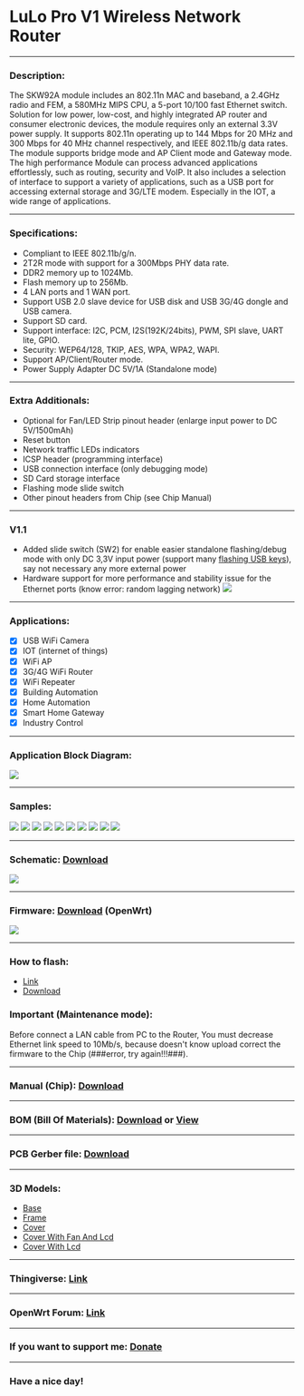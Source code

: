 # LuLo Pro V1 Wireless Network Router

---

### Description:

The SKW92A module includes an 802.11n MAC and baseband, a 2.4GHz radio and FEM, a 580MHz MIPS CPU, a 5-port 10/100 fast Ethernet switch. Solution for low power, low-cost, and highly integrated AP router and consumer electronic devices, the module requires only an external 3.3V power supply. It supports 802.11n operating up to 144 Mbps for 20 MHz and 300 Mbps for 40 MHz channel respectively, and IEEE 802.11b/g data rates. The module supports bridge mode and AP Client mode and Gateway mode. The high performance Module can process advanced applications effortlessly, such as routing, security and VoIP. It also includes a selection of interface to support a variety of applications, such as a USB port for accessing external storage and 3G/LTE modem. Especially in the IOT, a wide range of applications.

---

### Specifications:

- Compliant to IEEE 802.11b/g/n.
- 2T2R mode with support for a 300Mbps PHY
data rate.
- DDR2 memory up to 1024Mb.
- Flash memory up to 256Mb.
- 4 LAN ports and 1 WAN port.
- Support USB 2.0 slave device for USB disk
and USB 3G/4G dongle and USB camera.
- Support SD card.
- Support interface: I2C, PCM,
I2S(192K/24bits), PWM, SPI slave, UART lite,
GPIO.
- Security: WEP64/128, TKIP, AES, WPA,
WPA2, WAPI.
- Support AP/Client/Router mode.
- Power Supply Adapter DC 5V/1A (Standalone mode)

---

### Extra Additionals:

- Optional for Fan/LED Strip pinout header (enlarge input power to DC 5V/1500mAh)
- Reset button
- Network traffic LEDs indicators
- ICSP header (programming interface)
- USB connection interface (only debugging mode)
- SD Card storage interface
- Flashing mode slide switch
- Other pinout headers from Chip (see Chip Manual)

---

### V1.1

- Added slide switch (SW2) for enable easier standalone flashing/debug mode with only DC 3,3V input power (support many [flashing USB keys](https://www.aliexpress.com/wholesale?catId=0&initiative_id=SB_20200810135246&SearchText=ftdi+usb "Aliexpress")), say not necessary  any more external power
- Hardware support for more performance and stability issue for the Ethernet ports (know error: random lagging network)
![](https://github.com/drcyberg/LuLo_Pro_V1/blob/master/pictures/14.jpg)

---

### Applications:

- [x] USB WiFi Camera
- [x] IOT (internet of things)
- [x] WiFi AP
- [x] 3G/4G WiFi Router
- [x] WiFi Repeater
- [x] Building Automation
- [x] Home Automation
- [x] Smart Home Gateway
- [x] Industry Control

---

### Application Block Diagram:

![](https://github.com/drcyberg/LuLo_Pro_V1/blob/master/pictures/8.jpg)

---

### Samples:

![](https://github.com/drcyberg/LuLo_Pro_V1/blob/master/pictures/1.jpg)
![](https://github.com/drcyberg/LuLo_Pro_V1/blob/master/pictures/2.jpg)
![](https://github.com/drcyberg/LuLo_Pro_V1/blob/master/pictures/3.jpg)
![](https://github.com/drcyberg/LuLo_Pro_V1/blob/master/pictures/4.jpg)
![](https://github.com/drcyberg/LuLo_Pro_V1/blob/master/pictures/5.jpg)
![](https://github.com/drcyberg/LuLo_Pro_V1/blob/master/pictures/6.jpg)
![](https://github.com/drcyberg/LuLo_Pro_V1/blob/master/pictures/7.jpg)
![](https://github.com/drcyberg/LuLo_Pro_V1/blob/master/pictures/10.jpg)
![](https://github.com/drcyberg/LuLo_Pro_V1/blob/master/pictures/11.jpg)
![](https://github.com/drcyberg/LuLo_Pro_V1/blob/master/pictures/12.jpg)

---

### Schematic: [Download](https://github.com/drcyberg/LuLo_Pro_V1/blob/master/lulo/lulo.pdf "Download")

![](https://github.com/drcyberg/LuLo_Pro_V1/blob/master/pictures/9.jpg)

---

### Firmware: [Download](https://openwrt.org/toh/hwdata/skylab/skylab_skw92a "skw92a") (OpenWrt)

![](https://github.com/drcyberg/LuLo_Pro_V1/blob/master/pictures/13.jpg)

---

### How to flash:

- [Link](https://git.openwrt.org/?p=openwrt/openwrt.git;a=commit;h=e42327aa890e64f8bf5e620c2b2a1fd609ce20fb "Flash")
- [Download](https://github.com/drcyberg/LuLo_Pro_V1/blob/master/lulo/flash.pdf "Flash")

### Important (Maintenance mode):
Before connect a LAN cable from PC to the Router, You must decrease Ethernet link speed to 10Mb/s, because doesn't know upload correct the firmware to the Chip (###error, try again!!!###).

---

### Manual (Chip): [Download](https://github.com/drcyberg/LuLo_Pro_V1/blob/master/lulo/SkyLab_SKW92A_V1.04_datasheet.pdf "Manual")

---

### BOM (Bill Of Materials): [Download](https://github.com/drcyberg/LuLo_Pro_V1/blob/master/lulo/lulo.xlsx "Link") or [View](https://docs.zoho.eu/sheet/published.do?rid=42dfbe86e06a03a254c4d9cb06e8fa9b62792 "View")

---

### PCB Gerber file: [Download](https://github.com/drcyberg/LuLo_Pro_V1/blob/master/manufacturing/lulo_v1.zip "Download")

---

### 3D Models:

- [Base](https://github.com/drcyberg/LuLo_Pro_V1/blob/master/stl/lulo_base.stl "Base")
- [Frame](https://github.com/drcyberg/LuLo_Pro_V1/blob/master/stl/lulo_frame.stl "Frame")
- [Cover](https://github.com/drcyberg/LuLo_Pro_V1/blob/master/stl/lulo_top_cover.stl "Cover")
- [Cover With Fan And Lcd](https://github.com/drcyberg/LuLo_Pro_V1/blob/master/stl/lulo_top_wf_wlcd.stl "Cover With Fan And Lcd")
- [Cover With Lcd](https://github.com/drcyberg/LuLo_Pro_V1/blob/master/stl/lulo_top_wof_wlcd.stl "Cover With Lcd")

---

### Thingiverse: [Link](https://www.thingiverse.com/thing:4262740 "Link")

---

### OpenWrt Forum: [Link](https://forum.openwrt.org/t/prototype-lulo-pro-v1-wireless-network-router/60118 "Link")

---

### If you want to support me: [Donate](https://www.paypal.me/Kunee82 "Donate")

---

### Have a nice day!
